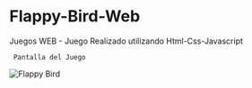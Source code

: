 # Flappy-Bird-Web

Juegos WEB -  Juego Realizado utilizando Html-Css-Javascript

     Pantalla del Juego
![Flappy Bird](https://user-images.githubusercontent.com/68364639/121409836-88be1c00-c927-11eb-89f0-b73d0b0be9bb.png)
